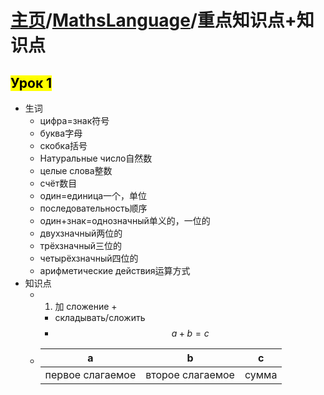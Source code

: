 <head>
    <script src="https://cdn.mathjax.org/mathjax/latest/MathJax.js?config=TeX-AMS-MML_HTMLorMML" type="text/javascript"></script>
    <script type="text/x-mathjax-config">
        MathJax.Hub.Config({
            tex2jax: {
            skipTags: ['script', 'noscript', 'style', 'textarea', 'pre'],
            inlineMath: [['$','$']]
            }
        });
    </script>
</head>

# [主页](../README.md)/[MathsLanguage](./readme.md)/重点知识点+知识点
## <mark>Урок 1</mark>
- 生词
  - цифра=знак符号
  - буква字母
  - скобка括号
  -  Натуральные число自然数
  - целые слова整数
  - счёт数目
  - один=единица一个，单位
  - последовательность顺序
  - один+знак=однозначный单义的，一位的
  - двухзначный两位的
  - трёхзначный三位的
  - четырёхзначный四位的
  - арифметические действия运算方式
- 知识点
  - 1. 加 сложение +
    - складывать/сложить
    - $$a+b=c$$ 
  - |a|b|c|
     |:----:|:----:|:----:|
     |первое слагаемое|второе слагаемое|сумма| 
